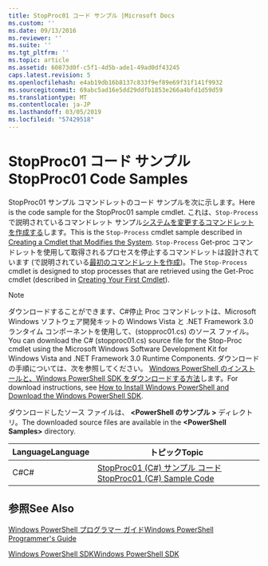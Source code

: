 ```yaml
---
title: StopProc01 コード サンプル |Microsoft Docs
ms.custom: ''
ms.date: 09/13/2016
ms.reviewer: ''
ms.suite: ''
ms.tgt_pltfrm: ''
ms.topic: article
ms.assetid: 60873d0f-c5f1-4d5b-ade1-49ad0df43245
caps.latest.revision: 5
ms.openlocfilehash: e4ab19db16b8137c833f9ef89e69f31f141f9932
ms.sourcegitcommit: 69abc5ad16e5dd29ddfb1853e266a4bfd1d59d59
ms.translationtype: MT
ms.contentlocale: ja-JP
ms.lasthandoff: 03/05/2019
ms.locfileid: "57429518"
---
```

# <a name="stopproc01-code-samples"></a><span data-ttu-id="152c8-102">StopProc01 コード サンプル</span><span class="sxs-lookup"><span data-stu-id="152c8-102">StopProc01 Code Samples</span></span>

<span data-ttu-id="152c8-103">StopProc01 サンプル コマンドレットのコード サンプルを次に示します。</span><span class="sxs-lookup"><span data-stu-id="152c8-103">Here is the code sample for the StopProc01 sample cmdlet.</span></span> <span data-ttu-id="152c8-104">これは、`Stop-Process`で説明されているコマンドレット サンプル[システムを変更するコマンドレットを作成する](../cmdlet/creating-a-cmdlet-that-modifies-the-system.md)します。</span><span class="sxs-lookup"><span data-stu-id="152c8-104">This is the `Stop-Process` cmdlet sample described in [Creating a Cmdlet that Modifies the System](../cmdlet/creating-a-cmdlet-that-modifies-the-system.md).</span></span> <span data-ttu-id="152c8-105">`Stop-Process` Get-proc コマンドレットを使用して取得されるプロセスを停止するコマンドレットは設計されています (で説明されている[最初のコマンドレットを作成](../cmdlet/creating-a-cmdlet-without-parameters.md))。</span><span class="sxs-lookup"><span data-stu-id="152c8-105">The `Stop-Process` cmdlet is designed to stop processes that are retrieved using the Get-Proc cmdlet (described in [Creating Your First Cmdlet](../cmdlet/creating-a-cmdlet-without-parameters.md)).</span></span>

> [!NOTE]
> <span data-ttu-id="152c8-106">ダウンロードすることができます、C#停止 Proc コマンドレットは、Microsoft Windows ソフトウェア開発キットの Windows Vista と .NET Framework 3.0 ランタイム コンポーネントを使用して、(stopproc01.cs) のソース ファイル。</span><span class="sxs-lookup"><span data-stu-id="152c8-106">You can download the C# (stopproc01.cs) source file for the Stop-Proc cmdlet using the Microsoft Windows Software Development Kit for Windows Vista and .NET Framework 3.0 Runtime Components.</span></span> <span data-ttu-id="152c8-107">ダウンロードの手順については、次を参照してください。 [Windows PowerShell のインストールと、Windows PowerShell SDK をダウンロードする方法](/powershell/developer/installing-the-windows-powershell-sdk)します。</span><span class="sxs-lookup"><span data-stu-id="152c8-107">For download instructions, see [How to Install Windows PowerShell and Download the Windows PowerShell SDK](/powershell/developer/installing-the-windows-powershell-sdk).</span></span>
>
> <span data-ttu-id="152c8-108">ダウンロードしたソース ファイルは、  **\<PowerShell のサンプル >** ディレクトリ。</span><span class="sxs-lookup"><span data-stu-id="152c8-108">The downloaded source files are available in the **\<PowerShell Samples>** directory.</span></span>

|<span data-ttu-id="152c8-109">Language</span><span class="sxs-lookup"><span data-stu-id="152c8-109">Language</span></span>|<span data-ttu-id="152c8-110">トピック</span><span class="sxs-lookup"><span data-stu-id="152c8-110">Topic</span></span>|
|--------------|-----------|
|<span data-ttu-id="152c8-111">C#</span><span class="sxs-lookup"><span data-stu-id="152c8-111">C#</span></span>|[<span data-ttu-id="152c8-112">StopProc01 (C#) サンプル コード</span><span class="sxs-lookup"><span data-stu-id="152c8-112">StopProc01 (C#) Sample Code</span></span>](./stopproc01-csharp-sample-code.md)|

## <a name="see-also"></a><span data-ttu-id="152c8-113">参照</span><span class="sxs-lookup"><span data-stu-id="152c8-113">See Also</span></span>

[<span data-ttu-id="152c8-114">Windows PowerShell プログラマー ガイド</span><span class="sxs-lookup"><span data-stu-id="152c8-114">Windows PowerShell Programmer's Guide</span></span>](./windows-powershell-programmer-s-guide.md)

[<span data-ttu-id="152c8-115">Windows PowerShell SDK</span><span class="sxs-lookup"><span data-stu-id="152c8-115">Windows PowerShell SDK</span></span>](../windows-powershell-reference.md)